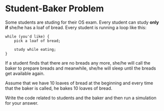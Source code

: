 **Student-Baker Problem**
==============

Some students are studing for their OS exam. Every student can study **only if** she/he has a loaf of bread. Every student is running a loop like this:
```
while (you'd like) {
    pick a loaf of bread;

    study while eating;
}
```

If a student finds that there are no breads any more, she/he will call the baker to prepare breads and meanwhile, she/he will sleep until the breads get available again.

Assume that we have 10 loaves of bread at the beginning and every time that the baker is called, he bakes 10 loaves of bread.

Write the code related to students and the baker and then run a simulation for your answer.